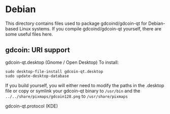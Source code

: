 
Debian
====================
This directory contains files used to package gdcoind/gdcoin-qt
for Debian-based Linux systems. If you compile gdcoind/gdcoin-qt yourself, there are some useful files here.

## gdcoin: URI support ##


gdcoin-qt.desktop  (Gnome / Open Desktop)
To install:

	sudo desktop-file-install gdcoin-qt.desktop
	sudo update-desktop-database

If you build yourself, you will either need to modify the paths in
the .desktop file or copy or symlink your gdcoin-qt binary to `/usr/bin`
and the `../../share/pixmaps/gdcoin128.png` to `/usr/share/pixmaps`

gdcoin-qt.protocol (KDE)

